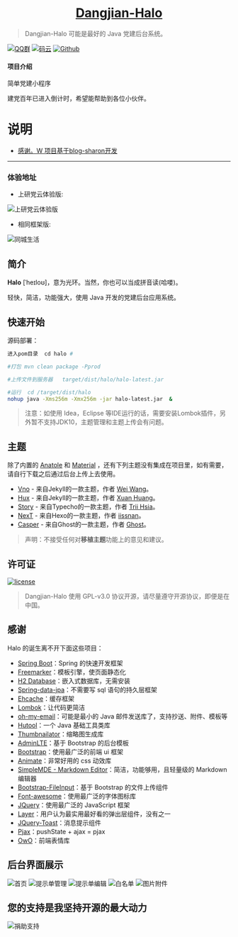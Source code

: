 <h1 align="center"><a href="https://github.com/JunYongHuang/dangjian-sharon" target="_blank">Dangjian-Halo</a></h1>

> Dangjian-Halo 可能是最好的 Java 党建后台系统。


[![QQ群](https://img.shields.io/badge/QQ%E7%BE%A4-924715723-yellowgreen.svg)](https://jq.qq.com/?_wv=1027&k=19odMmjy)
[![码云](https://img.shields.io/badge/Gitee-%E7%A0%81%E4%BA%91-yellow.svg)](https://gitee.com/hjy1234123/dangjian-sharon)
[![Github](https://img.shields.io/badge/Github-Github-red.svg)](https://github.com/JunYongHuang/dangjian-sharon)

#### 项目介绍
简单党建小程序

建党百年已进入倒计时，希望能帮助到各位小伙伴。

# 说明
- [感谢。W 项目基于blog-sharon开发](https://gitee.com/qinxuewu/blog-sharon/tree/master/blog-halo)

------------------------------
### 体验地址
- 上研党云体验版:

![上研党云体验版](https://images.gitee.com/uploads/images/2021/0408/131609_d86447b1_893422.png "微信图片_20210408131535.png")
- 相同框架版:

![同城生活](https://images.gitee.com/uploads/images/2021/0408/142504_1a6edb0b_893422.jpeg "0.jpg")

## 简介

**Halo** [ˈheɪloʊ]，意为光环。当然，你也可以当成拼音读(哈喽)。

轻快，简洁，功能强大，使用 Java 开发的党建后台应用系统。



## 快速开始

源码部署：
```bash
进入pom目录  cd halo # 

#打包 mvn clean package -Pprod  

#上传文件到服务器   target/dist/halo/halo-latest.jar

#运行  cd /target/dist/halo
nohup java -Xms256m -Xmx256m -jar halo-latest.jar  &
```



> 注意：如使用 Idea，Eclipse 等IDE运行的话，需要安装Lombok插件，另外暂不支持JDK10，主题管理和主题上传会有问题。



## 主题

除了内置的 [Anatole](https://github.com/hi-caicai/farbox-theme-Anatole) 和 [Material](https://github.com/viosey/hexo-theme-material) ，还有下列主题没有集成在项目里，如有需要，请自行下载之后通过后台上传上去使用。

- [Vno](https://github.com/ruibaby/vno-halo) - 来自Jekyll的一款主题，作者 [Wei Wang](https://onevcat.com/)。
- [Hux](https://github.com/ruibaby/hux-halo) - 来自Jekyll的一款主题，作者 [Xuan Huang](https://huangxuan.me/)。
- [Story](https://github.com/ruibaby/story-halo) - 来自Typecho的一款主题，作者 [Trii Hsia](https://yumoe.com/)。
- [NexT](https://github.com/ruibaby/next-halo) - 来自Hexo的一款主题，作者 [iissnan](https://notes.iissnan.com/)。
- [Casper](https://github.com/ruibaby/casper-halo) - 来自Ghost的一款主题，作者 [Ghost](https://github.com/TryGhost)。

> 声明：不接受任何对**移植主题**功能上的意见和建议。

## 许可证

[![license](https://img.shields.io/github/license/ruibaby/halo.svg?style=flat-square)](https://github.com/JunYongHuang/dangjian-sharon/blob/master/LICENSE)

> Dangjian-Halo 使用 GPL-v3.0 协议开源，请尽量遵守开源协议，即便是在中国。

## 感谢

Halo 的诞生离不开下面这些项目：

- [Spring Boot](https://github.com/spring-projects/spring-boot)：Spring 的快速开发框架
- [Freemarker](https://freemarker.apache.org/)：模板引擎，使页面静态化
- [H2 Database](https://github.com/h2database/h2database)：嵌入式数据库，无需安装
- [Spring-data-jpa](https://github.com/spring-projects/spring-data-jpa.git)：不需要写 sql 语句的持久层框架
- [Ehcache](http://www.ehcache.org/)：缓存框架
- [Lombok](https://www.projectlombok.org/)：让代码更简洁
- [oh-my-email](https://github.com/biezhi/oh-my-email)：可能是最小的 Java 邮件发送库了，支持抄送、附件、模板等
- [Hutool](https://github.com/looly/hutool)：一个 Java 基础工具类库
- [Thumbnailator](https://github.com/coobird/thumbnailator)：缩略图生成库
- [AdminLTE](https://github.com/almasaeed2010/AdminLTE)：基于 Bootstrap 的后台模板
- [Bootstrap](https://github.com/twbs/bootstrap.git)：使用最广泛的前端 ui 框架
- [Animate](https://github.com/daneden/animate.css.git)：非常好用的 css 动效库
- [SimpleMDE - Markdown Editor](https://github.com/sparksuite/simplemde-markdown-editor)：简洁，功能够用，且轻量级的 Markdown 编辑器
- [Bootstrap-FileInput](https://github.com/kartik-v/bootstrap-fileinput.git)：基于 Bootstrap 的文件上传组件
- [Font-awesome](https://github.com/FortAwesome/Font-Awesome.git)：使用最广泛的字体图标库
- [JQuery](https://github.com/jquery/jquery.git)：使用最广泛的 JavaScript 框架
- [Layer](https://github.com/sentsin/layer.git)：用户认为最实用最好看的弹出层组件，没有之一
- [JQuery-Toast](https://github.com/kamranahmedse/jquery-toast-plugin)：消息提示组件
- [Pjax](https://github.com/defunkt/jquery-pjax.git)：pushState + ajax = pjax
- [OwO](https://github.com/DIYgod/OwO)：前端表情库


## 后台界面展示


![首页](https://images.gitee.com/uploads/images/2021/0408/145551_37b1bc04_893422.png "12.png")
![提示单管理](https://images.gitee.com/uploads/images/2021/0408/145608_31a0b480_893422.png "13.png")
![提示单编辑](https://images.gitee.com/uploads/images/2021/0408/145617_25689d26_893422.jpeg "14.jpg")
![白名单](https://images.gitee.com/uploads/images/2021/0408/145624_af55e621_893422.png "15.png")
![图片附件](https://images.gitee.com/uploads/images/2021/0408/145633_82100f48_893422.png "16.png")


## 您的支持是我坚持开源的最大动力

![捐助支持](https://images.gitee.com/uploads/images/2021/0408/142645_bba4c69b_893422.jpeg "8.jpg")